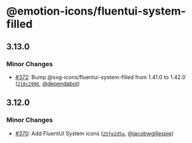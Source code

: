 # @emotion-icons/fluentui-system-filled

## 3.13.0

### Minor Changes

- [#372](https://github.com/emotion-icons/emotion-icons/pull/372): Bump @svg-icons/fluentui-system-filled from 1.41.0 to 1.42.0 ([`218c2996`](https://github.com/emotion-icons/emotion-icons/commit/218c2996e5082dec9118ef610bad077db47bd662), [@dependabot](https://github.com/apps/dependabot))

## 3.12.0

### Minor Changes

- [#370](https://github.com/emotion-icons/emotion-icons/pull/370): Add FluentUI System icons ([`25fe2d5a`](https://github.com/emotion-icons/emotion-icons/commit/25fe2d5a32775ec3d141d22ad44c07787d1de1a1), [@jacobwgillespie](https://github.com/jacobwgillespie))
